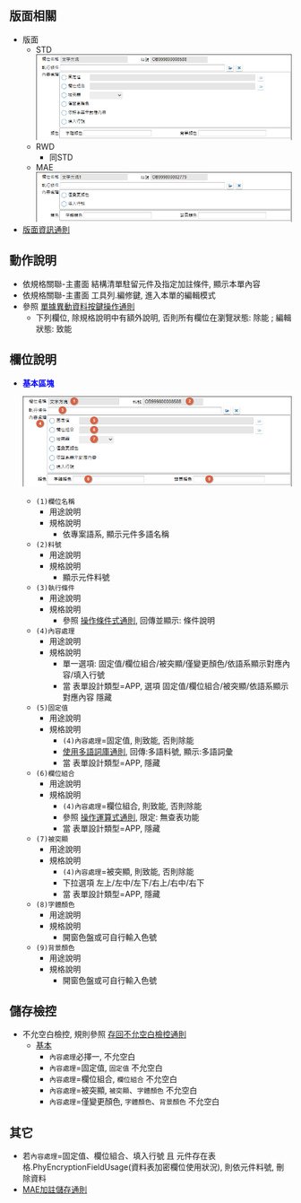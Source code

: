 ## <div id="layout">版面相關</div>
* 版面
    * STD</br>
        ![pic][image_OADisplay_STD]
    * RWD
        * 同STD
    * MAE</br>
        ![pic][image_OADisplay_MAE]
* [版面資訊通則][link_ruleother1]
		
## <div id="form-action">動作說明</div>
* 依規格關聯-主畫面 結構清單駐留元件及指定加註條件, 顯示本單內容
* 依規格關聯-主畫面 工具列.編修鍵, 進入本單的編輯模式
* 參照 [單據異動資料按鍵操作通則][link_rulebutton2]
    * 下列欄位, 除規格說明中有額外說明, 否則所有欄位在瀏覽狀態: 除能 ; 編輯狀態: 致能

## <div id="object-desc">欄位說明</div>
* <p id="fieldbreak1" style="color:blue;font-weight:bold">基本區塊</p>

    ![pic][image_fieldbreak1]
    * `(1)欄位名稱`
        * 用途說明
        * 規格說明
            * 依專案語系, 顯示元件多語名稱
    * `(2)料號`
        * 用途說明
        * 規格說明
            * 顯示元件料號
    * `(3)執行條件`
        * 用途說明
        * 規格說明
            * 參照 [操作條件式通則][link_ruledialog1], 回傳並顯示: 條件說明
    * `(4)內容處理`
        * 用途說明
        * 規格說明
            * 單一選項: 固定值/欄位組合/被突顯/僅變更顏色/依語系顯示對應內容/填入行號
            * 當 表單設計類型=APP, 選項 固定值/欄位組合/被突顯/依語系顯示對應內容 隱藏
    * `(5)固定值`
        * 用途說明
        * 規格說明
            * `(4)內容處理`=固定值, 則致能, 否則除能
            * [使用多語詞庫通則][link_ruledialog2], 回傳:多語料號, 顯示:多語詞彙
            * 當 表單設計類型=APP, 隱藏
    * `(6)欄位組合`
        * 用途說明
        * 規格說明
            * `(4)內容處理`=欄位組合, 則致能, 否則除能
            * 參照 [操作運算式通則][link_ruledialog18], 限定: 無查表功能
            * 當 表單設計類型=APP, 隱藏
    * `(7)被突顯`
        * 用途說明
        * 規格說明
            * `(4)內容處理`=被突顯, 則致能, 否則除能
            * 下拉選項 左上/左中/左下/右上/右中/右下
            * 當 表單設計類型=APP, 隱藏
    * `(8)字體顏色`
        * 用途說明
        * 規格說明
            * 開窗色盤或可自行輸入色號
    * `(9)背景顏色`
        * 用途說明
        * 規格說明
            * 開窗色盤或可自行輸入色號

## <div id="save-action">儲存檢控</div>
* 不允空白檢控, 規則參照 [存回不允空白檢控通則][link_ruleother7]
    * [基本][link_fieldbreak1]
        * `內容處理`必擇一, 不允空白
        * `內容處理`=固定值, `固定值` 不允空白
        * `內容處理`=欄位組合, `欄位組合` 不允空白
        * `內容處理`=被突顯, `被突顯`、`字體顏色` 不允空白
        * `內容處理`=僅變更顏色, `字體顏色`、`背景顏色` 不允空白

## <div id="other-desc">其它</div>
* 若`內容處理`=固定值、欄位組合、填入行號 且 元件存在表格.PhyEncryptionFieldUsage(資料表加密欄位使用狀況), 則依元件料號, 刪除資料
* [MAE加註儲存通則][link_ruleother5]

<!-- 圖片 -->
[image_OADisplay_STD]:attachment/OADisplay_STD.png
[image_OADisplay_MAE]:attachment/OADisplay_MAE.png
[image_fieldbreak1]:attachment/OADisplay_fieldbreak1.png

<!-- 超連結 -->
[link_ruleother1]:../RulesOther/README#ruleother1 "共用通則_其它/版面資訊通則"
[link_rulebutton2]:../RulesButton/README#rulebutton2 "共用通則_按鍵操作/單據異動資料按鍵操作通則"
[link_ruledialog1]:../RulesDialog/README#ruledialog1 "共用通則_開啟單據/操作條件式通則"
[link_ruledialog2]:../RulesDialog/README#ruledialog2 "共用通則_開啟單據/使用多語詞庫通則"
[link_ruledialog18]:../RulesDialog/README#ruledialog18 "共用通則_開啟單據/操作運算式通則"
[link_ruleother5]:../RulesOther/README#ruleother5 "共用通則_其它/MAE加註儲存通則"
[link_fieldbreak1]:#fieldbreak1 "欄位說明/基本"
[link_ruleother7]:../RulesOther/README#ruleother7 "共用通則_其它/存回不允空白檢控通則"
[link_ruleother8]:../RulesOther/README#ruleother8 "共用通則_其它/存回其它檢控通則"